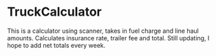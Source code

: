 # TruckCalculator
This is a calculator using scanner, takes in fuel charge and line haul amounts. Calculates insurance rate, trailer fee and total. Still updating, I hope to add net totals every week.
